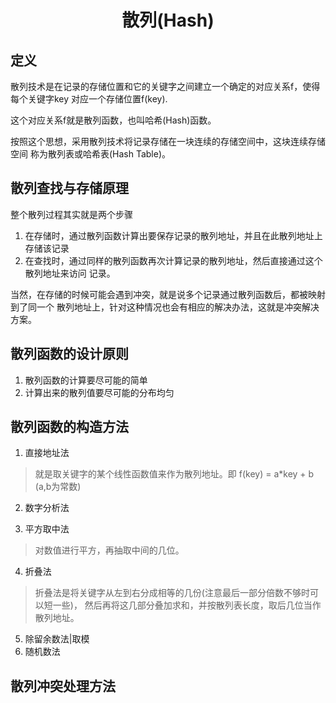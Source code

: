 # <center> 散列(Hash)

## 定义
散列技术是在记录的存储位置和它的关键字之间建立一个确定的对应关系f，使得每个关键字key
对应一个存储位置f(key).

这个对应关系f就是散列函数，也叫哈希(Hash)函数。

按照这个思想，采用散列技术将记录存储在一块连续的存储空间中，这块连续存储空间
称为散列表或哈希表(Hash Table)。

## 散列查找与存储原理
整个散列过程其实就是两个步骤
1. 在存储时，通过散列函数计算出要保存记录的散列地址，并且在此散列地址上存储该记录
2. 在查找时，通过同样的散列函数再次计算记录的散列地址，然后直接通过这个散列地址来访问
记录。

当然，在存储的时候可能会遇到冲突，就是说多个记录通过散列函数后，都被映射到了同一个
散列地址上，针对这种情况也会有相应的解决办法，这就是冲突解决方案。

## 散列函数的设计原则
1. 散列函数的计算要尽可能的简单
2. 计算出来的散列值要尽可能的分布均匀

## 散列函数的构造方法
1. 直接地址法
> 就是取关键字的某个线性函数值来作为散列地址。即
> f(key) = a*key + b (a,b为常数)
> 
2. 数字分析法

3. 平方取中法
> 对数值进行平方，再抽取中间的几位。
> 
4. 折叠法
> 折叠法是将关键字从左到右分成相等的几份(注意最后一部分倍数不够时可以短一些)，
> 然后再将这几部分叠加求和，并按散列表长度，取后几位当作散列地址。
5. 除留余数法|取模
6. 随机数法

## 散列冲突处理方法